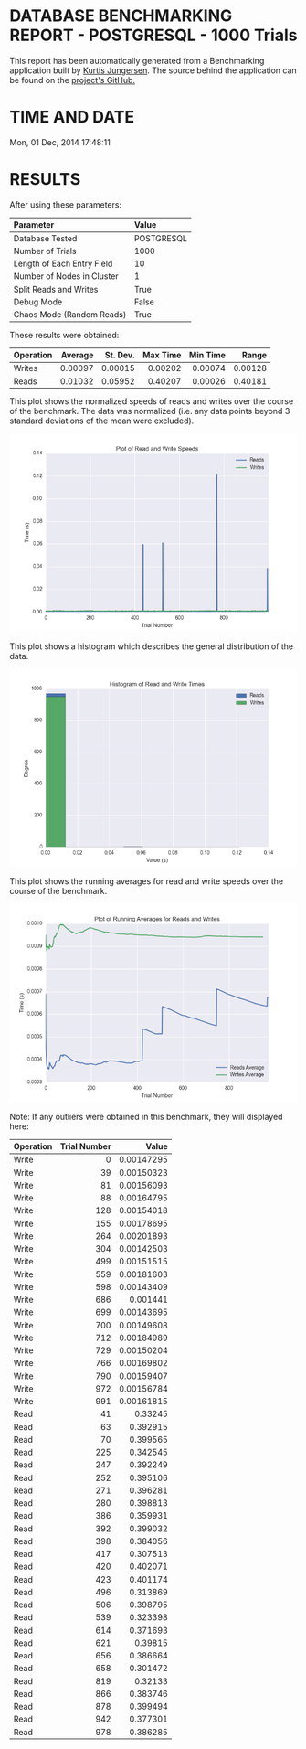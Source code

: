 DATABASE BENCHMARKING REPORT - POSTGRESQL - 1000 Trials
=========================================

This report has been automatically generated from a Benchmarking application
built by [Kurtis Jungersen](http://kmjungersen.com).  The source behind the application can be found on the [project's GitHub.](https://github.com/kmjungersen/DB-Benchmarking)

TIME AND DATE
=============

Mon, 01 Dec, 2014 17:48:11


RESULTS
=======

After using these parameters:

| Parameter                  | Value      |
|:---------------------------|:-----------|
| Database Tested            | POSTGRESQL |
| Number of Trials           | 1000       |
| Length of Each Entry Field | 10         |
| Number of Nodes in Cluster | 1          |
| Split Reads and Writes     | True       |
| Debug Mode                 | False      |
| Chaos Mode (Random Reads)  | True       |

These results were obtained:

| Operation   |   Average |   St. Dev. |   Max Time |   Min Time |   Range |
|:------------|----------:|-----------:|-----------:|-----------:|--------:|
| Writes      |   0.00097 |    0.00015 |    0.00202 |    0.00074 | 0.00128 |
| Reads       |   0.01032 |    0.05952 |    0.40207 |    0.00026 | 0.40181 |

This plot shows the normalized speeds of reads and writes over the course of the benchmark.  The data was normalized (i.e. any data points beyond 3 standard deviations of the mean were excluded).

![Alt text](images/POSTGRESQL-Dec01-2014-17:48:11-rw.png "rw")

This plot shows a histogram which describes the general distribution of the data.

![Alt text](images/POSTGRESQL-Dec01-2014-17:48:11-stats.png "stats")

This plot shows the running averages for read and write speeds over the course of the benchmark.

![Alt text](images/POSTGRESQL-Dec01-2014-17:48:11-running_averages.png "running_averages")

Note: If any outliers were obtained in this benchmark, they will displayed here:

| Operation   |   Trial Number |      Value |
|:------------|---------------:|-----------:|
| Write       |              0 | 0.00147295 |
| Write       |             39 | 0.00150323 |
| Write       |             81 | 0.00156093 |
| Write       |             88 | 0.00164795 |
| Write       |            128 | 0.00154018 |
| Write       |            155 | 0.00178695 |
| Write       |            264 | 0.00201893 |
| Write       |            304 | 0.00142503 |
| Write       |            499 | 0.00151515 |
| Write       |            559 | 0.00181603 |
| Write       |            598 | 0.00143409 |
| Write       |            686 | 0.001441   |
| Write       |            699 | 0.00143695 |
| Write       |            700 | 0.00149608 |
| Write       |            712 | 0.00184989 |
| Write       |            729 | 0.00150204 |
| Write       |            766 | 0.00169802 |
| Write       |            790 | 0.00159407 |
| Write       |            972 | 0.00156784 |
| Write       |            991 | 0.00161815 |
| Read        |             41 | 0.33245    |
| Read        |             63 | 0.392915   |
| Read        |             70 | 0.399565   |
| Read        |            225 | 0.342545   |
| Read        |            247 | 0.392249   |
| Read        |            252 | 0.395106   |
| Read        |            271 | 0.396281   |
| Read        |            280 | 0.398813   |
| Read        |            386 | 0.359931   |
| Read        |            392 | 0.399032   |
| Read        |            398 | 0.384056   |
| Read        |            417 | 0.307513   |
| Read        |            420 | 0.402071   |
| Read        |            423 | 0.401174   |
| Read        |            496 | 0.313869   |
| Read        |            506 | 0.398795   |
| Read        |            539 | 0.323398   |
| Read        |            614 | 0.371693   |
| Read        |            621 | 0.39815    |
| Read        |            656 | 0.386664   |
| Read        |            658 | 0.301472   |
| Read        |            819 | 0.32133    |
| Read        |            866 | 0.383746   |
| Read        |            878 | 0.399494   |
| Read        |            942 | 0.377301   |
| Read        |            978 | 0.386285   |